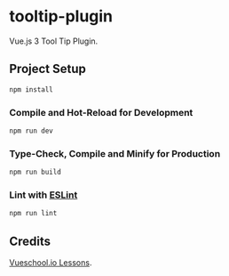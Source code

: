 # tooltip-plugin

Vue.js 3 Tool Tip Plugin.

## Project Setup

```sh
npm install
```

### Compile and Hot-Reload for Development

```sh
npm run dev
```

### Type-Check, Compile and Minify for Production

```sh
npm run build
```

### Lint with [ESLint](https://eslint.org/)

```sh
npm run lint
```

## Credits

[Vueschool.io Lessons](https://vueschool.io/articles/vuejs-tutorials/how-to-create-a-vue-js-3-tool-tip-plugin).
